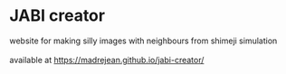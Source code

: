 # JABI creator
website for making silly images with neighbours from shimeji simulation
<br><br>
available at https://madrejean.github.io/jabi-creator/

